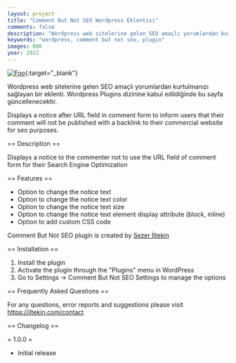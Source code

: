```yaml
---
layout: project
title: "Comment But Not SEO Wordpress Eklentisi"
comments: false
description: "Wordpress web sitelerine gelen SEO amaçlı yorumlardan kurtulmanızı sağlayan bir eklenti."
keywords: "wordpress, comment but not seo, plugin"
images: 006
year: 2022
---
```


[![Foo](http://www.google.com.au/images/nav_logo7.png)](http://google.com.au/){:target="_blank"}

Wordpress web sitelerine gelen SEO amaçlı yorumlardan kurtulmanızı sağlayan bir eklenti.
Wordpress Plugins dizinine kabul edildiğinde bu sayfa güncellenecektir.

Displays a notice after URL field in comment form to inform users that their comment will not be published with a backlink to their commercial website for seo purposes.

== Description ==

Displays a notice to the commenter not to use the URL field of comment form for their Search Engine Optimization

== Features ==

* Option to change the notice text
* Option to change the notice text color
* Option to change the notice text size
* Option to change the notice text element display attribute (block, inline)
* Option to add custom CSS code

Comment But Not SEO plugin is created by [Sezer İltekin](https://iltekin.com)

== Installation ==

1. Install the plugin
2. Activate the plugin through the "Plugins" menu in WordPress
3. Go to Settings -> Comment But Not SEO Settings to manage the options

== Frequently Asked Questions ==

For any questions, error reports and suggestions please visit https://iltekin.com/contact

== Changelog ==

= 1.0.0 =
* Initial release